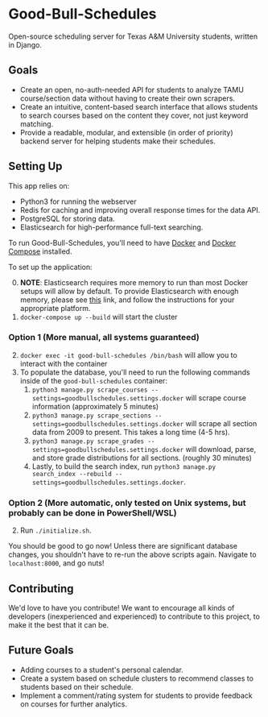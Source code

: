 # Good-Bull-Schedules
Open-source scheduling server for Texas A&amp;M University students, written in Django.

## Goals
- Create an open, no-auth-needed API for students to analyze TAMU course/section data without having to create their own scrapers.
- Create an intuitive, content-based search interface that allows students to search courses based on the content they cover, not just keyword matching.
- Provide a readable, modular, and extensible (in order of priority) backend server for helping students make their schedules.


## Setting Up

This app relies on:
- Python3 for running the webserver
- Redis for caching and improving overall response times for the data API.
- PostgreSQL for storing data.
- Elasticsearch for high-performance full-text searching.

To run Good-Bull-Schedules, you'll need to have [Docker](https://docs.docker.com/install/) and [Docker Compose](https://docs.docker.com/compose/install/) installed.

To set up the application:

0. **NOTE**: Elasticsearch requires more memory to run than most Docker setups will allow by default. To provide Elasticsearch with enough memory, please see [this](https://www.elastic.co/guide/en/elasticsearch/reference/current/docker.html#docker-cli-run-prod-mode) link, and follow the instructions for your appropriate platform.
1. `docker-compose up --build` will start the cluster

### Option 1 (More manual, all systems guaranteed)

2. `docker exec -it good-bull-schedules /bin/bash` will allow you to interact with the container
3. To populate the database, you'll need to run the following commands inside of the `good-bull-schedules` container:
    1. `python3 manage.py scrape_courses --settings=goodbullschedules.settings.docker` will scrape course information (approximately 5 minutes)
    2. `python3 manage.py scrape_sections --settings=goodbullschedules.settings.docker` will scrape all section data from 2009 to present. This takes a long time (4-5 hrs).
    3. `python3 manage.py scrape_grades --settings=goodbullschedules.settings.docker` will download, parse, and store grade distributions for all sections. (roughly 30 minutes)
    4. Lastly, to build the search index, run `python3 manage.py search_index --rebuild --settings=goodbullschedules.settings.docker`.

### Option 2 (More automatic, only tested on Unix systems, but probably can be done in PowerShell/WSL)

2. Run `./initialize.sh`.


You should be good to go now! Unless there are significant database changes, you shouldn't have to re-run the above scripts again. Navigate to `localhost:8000`, and go nuts!


## Contributing
We'd love to have you contribute! We want to encourage all kinds of developers (inexperienced and experienced) to contribute to this project, to make it the best that it can be.

## Future Goals
- Adding courses to a student's personal calendar.
- Create a system based on schedule clusters to recommend classes to students based on their schedule.
- Implement a comment/rating system for students to provide feedback on courses for further analytics.
